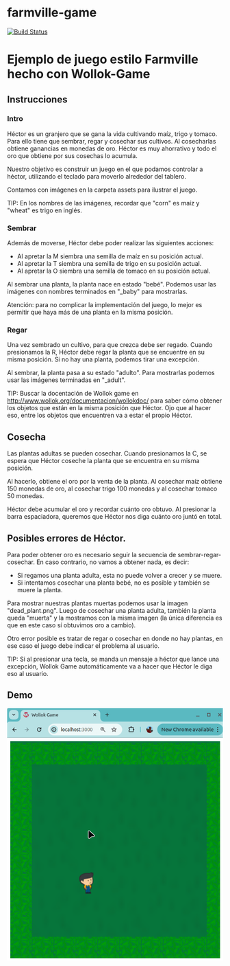 # farmville-game
 
[![Build Status](https://github.com/wollok/farmvilleGame/actions/workflows/ci.yml/badge.svg)](https://github.com/wollok/farmvilleGame/actions/workflows/ci.yml)

# Ejemplo de juego estilo Farmville hecho con Wollok-Game

## Instrucciones

### Intro

Héctor es un granjero que se gana la vida cultivando maíz, trigo y tomaco. 
Para ello tiene que sembrar, regar y cosechar sus cultivos.
Al cosecharlas obtiene ganancias en monedas de oro.
Héctor es muy ahorrativo y todo el oro que obtiene por sus cosechas lo acumula.

Nuestro objetivo es construir un juego en el que podamos controlar a héctor, 
utilizando el teclado para moverlo alrededor del tablero. 

Contamos con imágenes en la carpeta assets para ilustrar el juego.

TIP: En los nombres de las imágenes, recordar que "corn" es maíz y "wheat" es trigo en inglés.

### Sembrar
Además de moverse, Héctor debe poder realizar las siguientes acciones:
- Al apretar la M siembra una semilla de maíz en su posición actual.
- Al apretar la T siembra una semilla de trigo en su posición actual.
- Al apretar la O siembra una semilla de tomaco en su posición actual.

Al sembrar una planta, la planta nace en estado "bebé".
Podemos usar las imágenes con nombres terminados en "_baby" para mostrarlas.

Atención: para no complicar la implementación del juego, 
lo mejor es permitir que haya más de una planta en la misma posición.

### Regar
Una vez sembrado un cultivo, para que crezca debe ser regado. 
Cuando presionamos la R, Héctor debe regar la planta que se encuentre en su misma posición.
Si no hay una planta, podemos tirar una excepción.

Al sembrar, la planta pasa a su estado "adulto". 
Para mostrarlas podemos usar las imágenes terminadas en "_adult".

TIP: Buscar la docentación de Wollok game en http://www.wollok.org/documentacion/wollokdoc/ 
para saber cómo obtener los objetos que están en la misma posición que Héctor.
Ojo que al hacer eso, entre los objetos que encuentren va a estar el propio Héctor.

## Cosecha
Las plantas adultas se pueden cosechar.
Cuando presionamos la C, se espera que Héctor coseche la planta que se encuentra en su misma posición.

Al hacerlo, obtiene el oro por la venta de la planta.
Al cosechar maíz obtiene 150 monedas de oro,
al cosechar trigo 100 monedas
y al cosechar tomaco 50 monedas.

Héctor debe acumular el oro y recordar cuánto oro obtuvo.
Al presionar la barra espaciadora, queremos que Héctor nos diga cuánto oro juntó en total.

## Posibles errores de Héctor.
Para poder obtener oro es necesario seguir la secuencia de sembrar-regar-cosechar.
En caso contrario, no vamos a obtener nada, es decir:
- Si regamos una planta adulta, esta no puede volver a crecer y se muere.
- Si intentamos cosechar una planta bebé, no es posible y también se muere la planta.

Para mostrar nuestras plantas muertas podemos usar la imagen "dead_plant.png".
Luego de cosechar una planta adulta, también la planta queda "muerta" 
y la mostramos con la misma imagen (la única diferencia es que en este caso sí obtuvimos oro a cambio).

Otro error posible es tratar de regar o cosechar en donde no hay plantas, 
en ese caso el juego debe indicar el problema al usuario.

TIP: Si al presionar una tecla, se manda un mensaje a héctor que lance una excepción,
Wollok Game automáticamente va a hacer que Héctor le diga eso al usuario.

## Demo

![demo](./videos/demo.gif)
